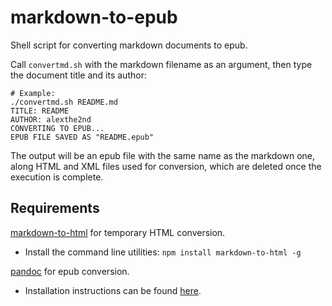 # markdown-to-epub
Shell script for converting markdown documents to epub. 

Call ```convertmd.sh``` with the markdown filename as an argument, then type the document title and its author:
``` shell
# Example:
./convertmd.sh README.md
TITLE: README
AUTHOR: alexthe2nd
CONVERTING TO EPUB...
EPUB FILE SAVED AS "README.epub"
```
The output will be an epub file with the same name as the markdown one, along HTML and XML files used for conversion, which are deleted once the execution is complete.

## Requirements
[markdown-to-html](https://www.npmjs.com/package/markdown-to-html) for temporary HTML conversion.
* Install the command line utilities: 
```npm install markdown-to-html -g```

[pandoc](https://pandoc.org/) for epub conversion. 
* Installation instructions can be found [here](https://pandoc.org/installing.html).
